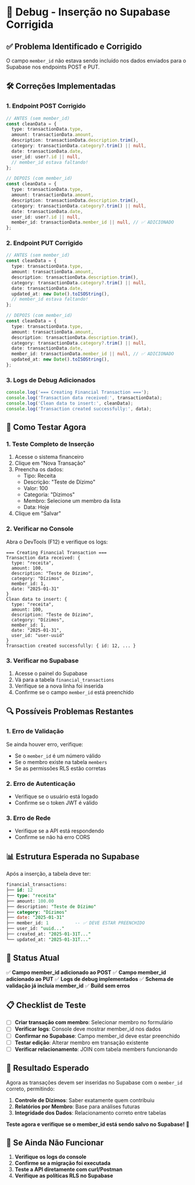 # 🔧 Debug - Inserção no Supabase Corrigida

## ✅ Problema Identificado e Corrigido

O campo `member_id` não estava sendo incluído nos dados enviados para o Supabase nos endpoints POST e PUT.

## 🛠️ Correções Implementadas

### 1. **Endpoint POST Corrigido**
```typescript
// ANTES (sem member_id)
const cleanData = {
  type: transactionData.type,
  amount: transactionData.amount,
  description: transactionData.description.trim(),
  category: transactionData.category?.trim() || null,
  date: transactionData.date,
  user_id: user?.id || null,
  // member_id estava faltando!
};

// DEPOIS (com member_id)
const cleanData = {
  type: transactionData.type,
  amount: transactionData.amount,
  description: transactionData.description.trim(),
  category: transactionData.category?.trim() || null,
  date: transactionData.date,
  user_id: user?.id || null,
  member_id: transactionData.member_id || null, // ✅ ADICIONADO
};
```

### 2. **Endpoint PUT Corrigido**
```typescript
// ANTES (sem member_id)
const cleanData = {
  type: transactionData.type,
  amount: transactionData.amount,
  description: transactionData.description.trim(),
  category: transactionData.category?.trim() || null,
  date: transactionData.date,
  updated_at: new Date().toISOString(),
  // member_id estava faltando!
};

// DEPOIS (com member_id)
const cleanData = {
  type: transactionData.type,
  amount: transactionData.amount,
  description: transactionData.description.trim(),
  category: transactionData.category?.trim() || null,
  date: transactionData.date,
  member_id: transactionData.member_id || null, // ✅ ADICIONADO
  updated_at: new Date().toISOString(),
};
```

### 3. **Logs de Debug Adicionados**
```typescript
console.log('=== Creating Financial Transaction ===');
console.log('Transaction data received:', transactionData);
console.log('Clean data to insert:', cleanData);
console.log('Transaction created successfully:', data);
```

## 🧪 Como Testar Agora

### 1. **Teste Completo de Inserção**
1. Acesse o sistema financeiro
2. Clique em "Nova Transação"
3. Preencha os dados:
   - Tipo: Receita
   - Descrição: "Teste de Dízimo"
   - Valor: 100
   - Categoria: "Dízimos"
   - Membro: Selecione um membro da lista
   - Data: Hoje
4. Clique em "Salvar"

### 2. **Verificar no Console**
Abra o DevTools (F12) e verifique os logs:
```
=== Creating Financial Transaction ===
Transaction data received: {
  type: "receita",
  amount: 100,
  description: "Teste de Dízimo",
  category: "Dízimos",
  member_id: 1,
  date: "2025-01-31"
}
Clean data to insert: {
  type: "receita",
  amount: 100,
  description: "Teste de Dízimo",
  category: "Dízimos",
  member_id: 1,
  date: "2025-01-31",
  user_id: "user-uuid"
}
Transaction created successfully: { id: 12, ... }
```

### 3. **Verificar no Supabase**
1. Acesse o painel do Supabase
2. Vá para a tabela `financial_transactions`
3. Verifique se a nova linha foi inserida
4. Confirme se o campo `member_id` está preenchido

## 🔍 Possíveis Problemas Restantes

### 1. **Erro de Validação**
Se ainda houver erro, verifique:
- Se o `member_id` é um número válido
- Se o membro existe na tabela `members`
- Se as permissões RLS estão corretas

### 2. **Erro de Autenticação**
- Verifique se o usuário está logado
- Confirme se o token JWT é válido

### 3. **Erro de Rede**
- Verifique se a API está respondendo
- Confirme se não há erro CORS

## 📊 Estrutura Esperada no Supabase

Após a inserção, a tabela deve ter:
```sql
financial_transactions:
├── id: 12
├── type: "receita"
├── amount: 100.00
├── description: "Teste de Dízimo"
├── category: "Dízimos"
├── date: "2025-01-31"
├── member_id: 1          -- ✅ DEVE ESTAR PREENCHIDO
├── user_id: "uuid..."
├── created_at: "2025-01-31T..."
└── updated_at: "2025-01-31T..."
```

## 🚀 Status Atual

✅ **Campo member_id adicionado ao POST**
✅ **Campo member_id adicionado ao PUT**
✅ **Logs de debug implementados**
✅ **Schema de validação já incluía member_id**
✅ **Build sem erros**

## 📋 Checklist de Teste

- [ ] **Criar transação com membro**: Selecionar membro no formulário
- [ ] **Verificar logs**: Console deve mostrar member_id nos dados
- [ ] **Confirmar no Supabase**: Campo member_id deve estar preenchido
- [ ] **Testar edição**: Alterar membro em transação existente
- [ ] **Verificar relacionamento**: JOIN com tabela members funcionando

## 🎯 Resultado Esperado

Agora as transações devem ser inseridas no Supabase com o `member_id` correto, permitindo:

1. **Controle de Dízimos**: Saber exatamente quem contribuiu
2. **Relatórios por Membro**: Base para análises futuras
3. **Integridade dos Dados**: Relacionamento correto entre tabelas

**Teste agora e verifique se o member_id está sendo salvo no Supabase!** 🎉

## 🔧 Se Ainda Não Funcionar

1. **Verifique os logs do console**
2. **Confirme se a migração foi executada**
3. **Teste a API diretamente com curl/Postman**
4. **Verifique as políticas RLS no Supabase**